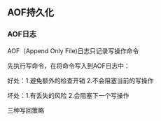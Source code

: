 ## AOF持久化

### AOF日志

AOF（Append Only File)日志只记录写操作命令

先执行写命令，在将命令写入到AOF日志中：

好处：1.避免额外的检查开销 2.不会阻塞当前的写操作

坏处：1.有丢失的风险 2.会阻塞下一个写操作

三种写回策略